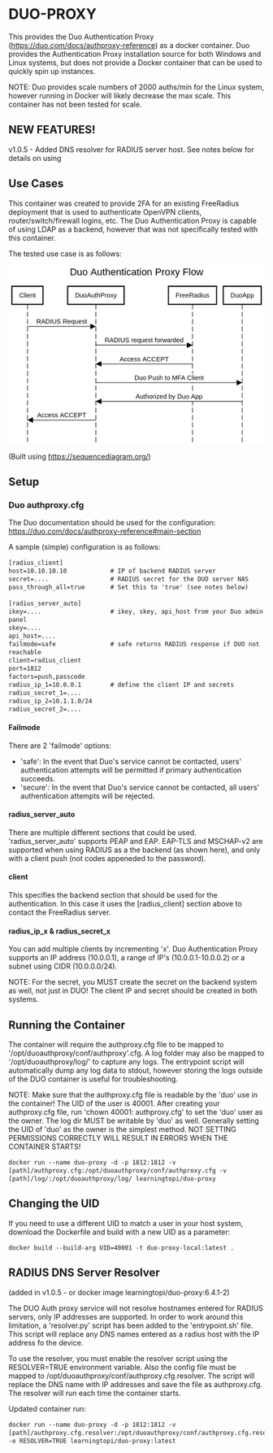 # DUO-PROXY

This provides the Duo Authentication Proxy (<https://duo.com/docs/authproxy-reference>) as a docker container.  Duo provides the Authentication Proxy installation source for both Windows and Linux systems, but does not provide a Docker container that can be used to quickly spin up instances.

   NOTE: Duo provides scale numbers of 2000 auths/min for the Linux system, however running in Docker will likely decrease the max scale.  This container has not been tested for scale.

## NEW FEATURES!

v1.0.5 - Added DNS resolver for RADIUS server host.  See notes below for details on using

## Use Cases

This container was created to provide 2FA for an existing FreeRadius deployment that is used to authenticate OpenVPN clients, router/switch/firewall logins, etc.  The Duo Authentication Proxy is capable of using LDAP as a backend, however that was not specifically tested with this container.

The tested use case is as follows:

![Duo Auth Proxy Flow](.media/DuoAuthProxyFlow.png)

(Built using https://sequencediagram.org/)

## Setup

### Duo authproxy.cfg

The Duo documentation should be used for the configuration: <https://duo.com/docs/authproxy-reference#main-section>

A sample (simple) configuration is as follows:

    [radius_client]
    host=10.10.10.10            # IP of backend RADIUS server
    secret=....                 # RADIUS secret for the DUO server NAS
    pass_through_all=true       # Set this to 'true' (see notes below)

    [radius_server_auto]
    ikey=....                   # ikey, skey, api_host from your Duo admin panel
    skey=....
    api_host=....
    failmode=safe               # safe returns RADIUS response if DUO not reachable
    client=radius_client
    port=1812
    factors=push,passcode       
    radius_ip_1=10.0.0.1        # define the client IP and secrets
    radius_secret_1=....
    radius_ip_2=10.1.1.0/24
    radius_secret_2=....

#### Failmode

There are 2 'failmode' options:
- 'safe': In the event that Duo's service cannot be contacted, users' authentication attempts will be permitted if primary authentication succeeds.
- 'secure': In the event that Duo's service cannot be contacted, all users' authentication attempts will be rejected.

#### radius_server_auto

There are multiple different sections that could be used.  'radius_server_auto' supports PEAP and EAP.  EAP-TLS and MSCHAP-v2 are supported when using RADIUS as a the backend (as shown here), and only with a client push (not codes appeneded to the password).

#### client

This specifies the backend section that should be used for the authentication.  In this case it uses the [radius_client] section above to contact the FreeRadius server.

#### radius_ip_x & radius_secret_x

You can add multiple clients by incrementing 'x'.  Duo Authentication Proxy supports an IP address (10.0.0.1), a range of IP's (10.0.0.1-10.0.0.2) or a subnet using CIDR (10.0.0.0/24).

  NOTE: For the secret, you MUST create the secret on the backend system as well, not just in DUO!  The client IP and secret should be created in both systems.

## Running the Container

The container will require the authproxy.cfg file to be mapped to '/opt/duoauthproxy/conf/authproxy'.cfg.  A log folder may also be mapped to '/opt/duoauthproxy/log/' to capture any logs.  The entrypoint script will automatically dump any log data to stdout, however storing the logs outside of the DUO container is useful for troubleshooting.

  NOTE:  Make sure that the authproxy.cfg file is readable by the 'duo' use in the container!  The UID of the user is 40001.  After creating your authproxy.cfg file, run 'chown 40001: authproxy.cfg' to set the 'duo' user as the owner.  The log dir MUST be writable by 'duo' as well.  Generally setting the UID of 'duo' as the owner is the simplest method.  NOT SETTING PERMISSIONS CORRECTLY WILL RESULT IN ERRORS WHEN THE CONTAINER STARTS!

    docker run --name duo-proxy -d -p 1812:1812 -v [path]/authproxy.cfg:/opt/duoauthproxy/conf/authproxy.cfg -v [path]/log/:/opt/duoauthproxy/log/ learningtopi/duo-proxy

## Changing the UID

If you need to use a different UID to match a user in your host system, download the Dockerfile and build with a new UID as a parameter:

    docker build --build-arg UID=40001 -t duo-proxy-local:latest .

## RADIUS DNS Server Resolver

(added in v1.0.5 - or docker image learningtopi/duo-proxy:6.4.1-2)

The DUO Auth proxy service will not resolve hostnames entered for RADIUS servers, only IP addresses are supported.  In order to work around this limitation, a 'resolver.py' script has been added to the 'entrypoint.sh' file.  This script will replace any DNS names entered as a radius host with the IP address fo the device.

To use the resolver, you must enable the resolver script using the RESOLVER=TRUE environment variable.  Also the config file must be mapped to /opt/duoauthproxy/conf/authproxy.cfg.resolver.  The script will replace the DNS name with IP addresses and save the file as authproxy.cfg.  The resolver will run each time the container starts.

Updated container run:

    docker run --name duo-proxy -d -p 1812:1812 -v [path]/authproxy.cfg.resolver:/opt/duoauthproxy/conf/authproxy.cfg.resolver -e RESOLVER=TRUE learningtopi/duo-proxy:latest

